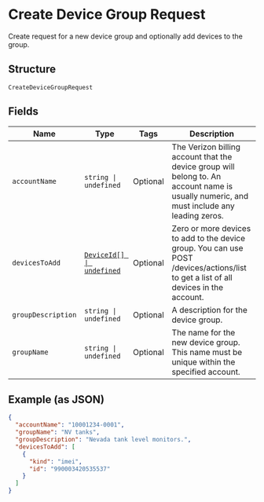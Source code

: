
# Create Device Group Request

Create request for a new device group and optionally add devices to the group.

## Structure

`CreateDeviceGroupRequest`

## Fields

| Name | Type | Tags | Description |
|  --- | --- | --- | --- |
| `accountName` | `string \| undefined` | Optional | The Verizon billing account that the device group will belong to. An account name is usually numeric, and must include any leading zeros. |
| `devicesToAdd` | [`DeviceId[] \| undefined`](../../doc/models/device-id.md) | Optional | Zero or more devices to add to the device group. You can use POST /devices/actions/list to get a list of all devices in the account. |
| `groupDescription` | `string \| undefined` | Optional | A description for the device group. |
| `groupName` | `string \| undefined` | Optional | The name for the new device group. This name must be unique within the specified account. |

## Example (as JSON)

```json
{
  "accountName": "10001234-0001",
  "groupName": "NV tanks",
  "groupDescription": "Nevada tank level monitors.",
  "devicesToAdd": [
    {
      "kind": "imei",
      "id": "990003420535537"
    }
  ]
}
```

